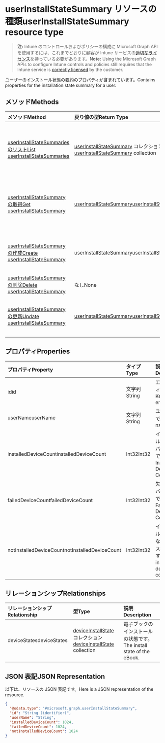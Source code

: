 # <a name="userinstallstatesummary-resource-type"></a><span data-ttu-id="df1d4-101">userInstallStateSummary リソースの種類</span><span class="sxs-lookup"><span data-stu-id="df1d4-101">userInstallStateSummary resource type</span></span>

> <span data-ttu-id="df1d4-102">**注:** Intune のコントロールおよびポリシーの構成に Microsoft Graph API を使用するには、これまでどおりに顧客が Intune サービスの[適切なライセンス](https://go.microsoft.com/fwlink/?linkid=839381)を持っている必要があります。</span><span class="sxs-lookup"><span data-stu-id="df1d4-102">**Note:** Using the Microsoft Graph APIs to configure Intune controls and policies still requires that the Intune service is [correctly licensed](https://go.microsoft.com/fwlink/?linkid=839381) by the customer.</span></span>

<span data-ttu-id="df1d4-103">ユーザーのインストール状態の要約のプロパティが含まれています。</span><span class="sxs-lookup"><span data-stu-id="df1d4-103">Contains properties for the installation state summary for a user.</span></span>
## <a name="methods"></a><span data-ttu-id="df1d4-104">メソッド</span><span class="sxs-lookup"><span data-stu-id="df1d4-104">Methods</span></span>
|<span data-ttu-id="df1d4-105">メソッド</span><span class="sxs-lookup"><span data-stu-id="df1d4-105">Method</span></span>|<span data-ttu-id="df1d4-106">戻り値の型</span><span class="sxs-lookup"><span data-stu-id="df1d4-106">Return Type</span></span>|<span data-ttu-id="df1d4-107">説明</span><span class="sxs-lookup"><span data-stu-id="df1d4-107">Description</span></span>|
|:---|:---|:---|
|[<span data-ttu-id="df1d4-108">userInstallStateSummaries のリスト</span><span class="sxs-lookup"><span data-stu-id="df1d4-108">List userInstallStateSummaries</span></span>](../api/intune_books_userinstallstatesummary_list.md)|<span data-ttu-id="df1d4-109">[userInstallStateSummary](../resources/intune_books_userinstallstatesummary.md) コレクション</span><span class="sxs-lookup"><span data-stu-id="df1d4-109">[userInstallStateSummary](../resources/intune_books_userinstallstatesummary.md) collection</span></span>|<span data-ttu-id="df1d4-110">[userInstallStateSummary](../resources/intune_books_userinstallstatesummary.md) オブジェクトのプロパティとリレーションシップをリストします。</span><span class="sxs-lookup"><span data-stu-id="df1d4-110">List properties and relationships of the [userInstallStateSummary](../resources/intune_books_userinstallstatesummary.md) objects.</span></span>|
|[<span data-ttu-id="df1d4-111">userInstallStateSummary の取得</span><span class="sxs-lookup"><span data-stu-id="df1d4-111">Get userInstallStateSummary</span></span>](../api/intune_books_userinstallstatesummary_get.md)|[<span data-ttu-id="df1d4-112">userInstallStateSummary</span><span class="sxs-lookup"><span data-stu-id="df1d4-112">userInstallStateSummary</span></span>](../resources/intune_books_userinstallstatesummary.md)|<span data-ttu-id="df1d4-113">[userInstallStateSummary](../resources/intune_books_userinstallstatesummary.md) オブジェクトのプロパティとリレーションシップを読み取ります。</span><span class="sxs-lookup"><span data-stu-id="df1d4-113">Read properties and relationships of the [userInstallStateSummary](../resources/intune_books_userinstallstatesummary.md) object.</span></span>|
|[<span data-ttu-id="df1d4-114">userInstallStateSummary の作成</span><span class="sxs-lookup"><span data-stu-id="df1d4-114">Create userInstallStateSummary</span></span>](../api/intune_books_userinstallstatesummary_create.md)|[<span data-ttu-id="df1d4-115">userInstallStateSummary</span><span class="sxs-lookup"><span data-stu-id="df1d4-115">userInstallStateSummary</span></span>](../resources/intune_books_userinstallstatesummary.md)|<span data-ttu-id="df1d4-116">新しい [userInstallStateSummary](../resources/intune_books_userinstallstatesummary.md) オブジェクトを作成します。</span><span class="sxs-lookup"><span data-stu-id="df1d4-116">Create a new [userInstallStateSummary](../resources/intune_books_userinstallstatesummary.md) object.</span></span>|
|[<span data-ttu-id="df1d4-117">userInstallStateSummary の削除</span><span class="sxs-lookup"><span data-stu-id="df1d4-117">Delete userInstallStateSummary</span></span>](../api/intune_books_userinstallstatesummary_delete.md)|<span data-ttu-id="df1d4-118">なし</span><span class="sxs-lookup"><span data-stu-id="df1d4-118">None</span></span>|<span data-ttu-id="df1d4-119">[userInstallStateSummary](../resources/intune_books_userinstallstatesummary.md) を削除します。</span><span class="sxs-lookup"><span data-stu-id="df1d4-119">Deletes a [userInstallStateSummary](../resources/intune_books_userinstallstatesummary.md).</span></span>|
|[<span data-ttu-id="df1d4-120">userInstallStateSummary の更新</span><span class="sxs-lookup"><span data-stu-id="df1d4-120">Update userInstallStateSummary</span></span>](../api/intune_books_userinstallstatesummary_update.md)|[<span data-ttu-id="df1d4-121">userInstallStateSummary</span><span class="sxs-lookup"><span data-stu-id="df1d4-121">userInstallStateSummary</span></span>](../resources/intune_books_userinstallstatesummary.md)|<span data-ttu-id="df1d4-122">[userInstallStateSummary](../resources/intune_books_userinstallstatesummary.md) オブジェクトのプロパティを更新します。</span><span class="sxs-lookup"><span data-stu-id="df1d4-122">Update the properties of a [userInstallStateSummary](../resources/intune_books_userinstallstatesummary.md) object.</span></span>|

## <a name="properties"></a><span data-ttu-id="df1d4-123">プロパティ</span><span class="sxs-lookup"><span data-stu-id="df1d4-123">Properties</span></span>
|<span data-ttu-id="df1d4-124">プロパティ</span><span class="sxs-lookup"><span data-stu-id="df1d4-124">Property</span></span>|<span data-ttu-id="df1d4-125">タイプ</span><span class="sxs-lookup"><span data-stu-id="df1d4-125">Type</span></span>|<span data-ttu-id="df1d4-126">説明</span><span class="sxs-lookup"><span data-stu-id="df1d4-126">Description</span></span>|
|:---|:---|:---|
|<span data-ttu-id="df1d4-127">id</span><span class="sxs-lookup"><span data-stu-id="df1d4-127">id</span></span>|<span data-ttu-id="df1d4-128">文字列</span><span class="sxs-lookup"><span data-stu-id="df1d4-128">String</span></span>|<span data-ttu-id="df1d4-129">エンティティのキー。</span><span class="sxs-lookup"><span data-stu-id="df1d4-129">Key of the entity.</span></span>|
|<span data-ttu-id="df1d4-130">userName</span><span class="sxs-lookup"><span data-stu-id="df1d4-130">userName</span></span>|<span data-ttu-id="df1d4-131">文字列</span><span class="sxs-lookup"><span data-stu-id="df1d4-131">String</span></span>|<span data-ttu-id="df1d4-132">ユーザー名です。</span><span class="sxs-lookup"><span data-stu-id="df1d4-132">User name.</span></span>|
|<span data-ttu-id="df1d4-133">installedDeviceCount</span><span class="sxs-lookup"><span data-stu-id="df1d4-133">installedDeviceCount</span></span>|<span data-ttu-id="df1d4-134">Int32</span><span class="sxs-lookup"><span data-stu-id="df1d4-134">Int32</span></span>|<span data-ttu-id="df1d4-135">インストールされたデバイスの数です。</span><span class="sxs-lookup"><span data-stu-id="df1d4-135">Installed Device Count.</span></span>|
|<span data-ttu-id="df1d4-136">failedDeviceCount</span><span class="sxs-lookup"><span data-stu-id="df1d4-136">failedDeviceCount</span></span>|<span data-ttu-id="df1d4-137">Int32</span><span class="sxs-lookup"><span data-stu-id="df1d4-137">Int32</span></span>|<span data-ttu-id="df1d4-138">失敗したデバイスの数です。</span><span class="sxs-lookup"><span data-stu-id="df1d4-138">Failed Device Count.</span></span>|
|<span data-ttu-id="df1d4-139">notInstalledDeviceCount</span><span class="sxs-lookup"><span data-stu-id="df1d4-139">notInstalledDeviceCount</span></span>|<span data-ttu-id="df1d4-140">Int32</span><span class="sxs-lookup"><span data-stu-id="df1d4-140">Int32</span></span>|<span data-ttu-id="df1d4-141">インストールされていないデバイスの数です。</span><span class="sxs-lookup"><span data-stu-id="df1d4-141">Not installed device count.</span></span>|

## <a name="relationships"></a><span data-ttu-id="df1d4-142">リレーションシップ</span><span class="sxs-lookup"><span data-stu-id="df1d4-142">Relationships</span></span>
|<span data-ttu-id="df1d4-143">リレーションシップ</span><span class="sxs-lookup"><span data-stu-id="df1d4-143">Relationship</span></span>|<span data-ttu-id="df1d4-144">型</span><span class="sxs-lookup"><span data-stu-id="df1d4-144">Type</span></span>|<span data-ttu-id="df1d4-145">説明</span><span class="sxs-lookup"><span data-stu-id="df1d4-145">Description</span></span>|
|:---|:---|:---|
|<span data-ttu-id="df1d4-146">deviceStates</span><span class="sxs-lookup"><span data-stu-id="df1d4-146">deviceStates</span></span>|<span data-ttu-id="df1d4-147">[deviceInstallState](../resources/intune_books_deviceinstallstate.md) コレクション</span><span class="sxs-lookup"><span data-stu-id="df1d4-147">[deviceInstallState](../resources/intune_books_deviceinstallstate.md) collection</span></span>|<span data-ttu-id="df1d4-148">電子ブックのインストールの状態です。</span><span class="sxs-lookup"><span data-stu-id="df1d4-148">The install state of the eBook.</span></span>|

## <a name="json-representation"></a><span data-ttu-id="df1d4-149">JSON 表記</span><span class="sxs-lookup"><span data-stu-id="df1d4-149">JSON Representation</span></span>
<span data-ttu-id="df1d4-150">以下は、リソースの JSON 表記です。</span><span class="sxs-lookup"><span data-stu-id="df1d4-150">Here is a JSON representation of the resource.</span></span>
<!--{
  "blockType": "resource",
  "baseType": "microsoft.graph.entity",
  "keyProperty": "id",
  "@odata.type": "microsoft.graph.userInstallStateSummary"
}-->
``` json
{
  "@odata.type": "#microsoft.graph.userInstallStateSummary",
  "id": "String (identifier)",
  "userName": "String",
  "installedDeviceCount": 1024,
  "failedDeviceCount": 1024,
  "notInstalledDeviceCount": 1024
}
```








